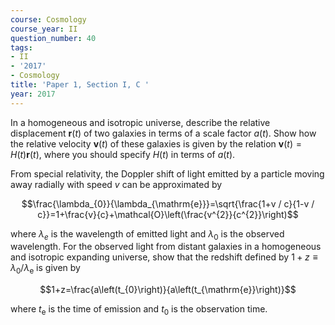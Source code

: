 ```yaml
---
course: Cosmology
course_year: II
question_number: 40
tags:
- II
- '2017'
- Cosmology
title: 'Paper 1, Section I, C '
year: 2017
---
```




In a homogeneous and isotropic universe, describe the relative displacement $\mathbf{r}(t)$ of two galaxies in terms of a scale factor $a(t)$. Show how the relative velocity $\mathbf{v}(t)$ of these galaxies is given by the relation $\mathbf{v}(t)=H(t) \mathbf{r}(t)$, where you should specify $H(t)$ in terms of $a(t)$.

From special relativity, the Doppler shift of light emitted by a particle moving away radially with speed $v$ can be approximated by

$$\frac{\lambda_{0}}{\lambda_{\mathrm{e}}}=\sqrt{\frac{1+v / c}{1-v / c}}=1+\frac{v}{c}+\mathcal{O}\left(\frac{v^{2}}{c^{2}}\right)$$

where $\lambda_{e}$ is the wavelength of emitted light and $\lambda_{0}$ is the observed wavelength. For the observed light from distant galaxies in a homogeneous and isotropic expanding universe, show that the redshift defined by $1+z \equiv \lambda_{0} / \lambda_{\mathrm{e}}$ is given by

$$1+z=\frac{a\left(t_{0}\right)}{a\left(t_{\mathrm{e}}\right)}$$

where $t_{\mathrm{e}}$ is the time of emission and $t_{0}$ is the observation time.